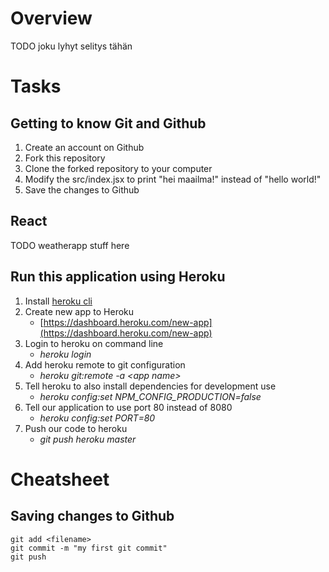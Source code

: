 # Overview

TODO joku lyhyt selitys tähän

# Tasks
## Getting to know Git and Github
1. Create an account on Github
2. Fork this repository
3. Clone the forked repository to your computer 
4. Modify the src/index.jsx to print "hei maailma!" instead of "hello world!"
5. Save the changes to Github

## React
TODO weatherapp stuff here


## Run this application using Heroku
1. Install [heroku cli](https://devcenter.heroku.com/articles/heroku-cli)
2. Create new app to Heroku
    * [https://dashboard.heroku.com/new-app](https://dashboard.heroku.com/new-app)
3. Login to heroku on command line
    * *heroku login*
4. Add heroku remote to git configuration
    * *heroku git:remote -a \<app name\>*
5. Tell heroku to also install dependencies for development use
    * *heroku config:set NPM_CONFIG_PRODUCTION=false*
6. Tell our application to use port 80 instead of 8080
    * *heroku config:set PORT=80*
7. Push our code to heroku
    * *git push heroku master*
    
    
# Cheatsheet
## Saving changes to Github
```
git add <filename>
git commit -m "my first git commit"
git push
```
